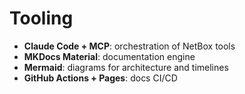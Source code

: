 # Tooling

- **Claude Code + MCP**: orchestration of NetBox tools
- **MKDocs Material**: documentation engine
- **Mermaid**: diagrams for architecture and timelines
- **GitHub Actions + Pages**: docs CI/CD
